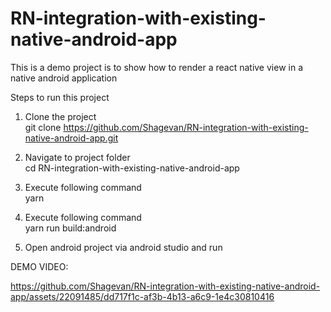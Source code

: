 # RN-integration-with-existing-native-android-app
This is a demo project is to show how to render a react native view in a native android application

Steps to run this project

1) Clone the project\
    git clone https://github.com/Shagevan/RN-integration-with-existing-native-android-app.git

2) Navigate to project folder\
    cd RN-integration-with-existing-native-android-app

3) Execute following command\
   yarn
  
4) Execute following command\
    yarn run build:android

5) Open android project via android studio and run

DEMO VIDEO: 

https://github.com/Shagevan/RN-integration-with-existing-native-android-app/assets/22091485/dd717f1c-af3b-4b13-a6c9-1e4c30810416

